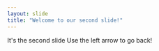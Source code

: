 ```yaml
---
layout: slide
title: "Welcome to our second slide!"
---
```

It's the second slide
Use the left arrow to go back!
